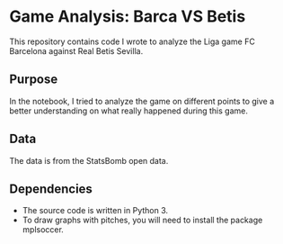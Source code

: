 # Game Analysis: Barca VS Betis

This repository contains code I wrote to analyze the Liga game FC Barcelona against Real Betis Sevilla. 



## Purpose

In the notebook, I tried to analyze the game on different points to give a better understanding on what really happened during this game. 
## Data

The data is from the StatsBomb open data. 
## Dependencies

- The source code is written in Python 3.
- To draw graphs with pitches, you will need to install the package mplsoccer.

